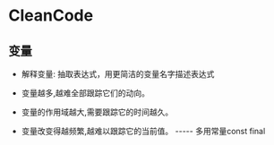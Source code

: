 # CleanCode


## 变量

* 解释变量: 抽取表达式，用更简洁的变量名字描述表达式
  
* 变量越多,越难全部跟踪它们的动向。
* 变量的作用域越大,需要跟踪它的时间越久。
* 变量改变得越频繁,越难以跟踪它的当前值。 ----- 多用常量const final

